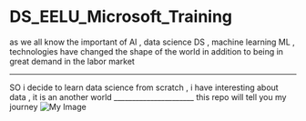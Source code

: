 # DS_EELU_Microsoft_Training
as we all know the important of AI , data science DS , machine learning ML , technologies have changed the shape of the world 
in addition to being in great demand in the labor market 
______________________________________________________________________________________________
SO i decide to learn data science from scratch , i have interesting about data , it is an another world 
         ______________________
         this repo will tell you my journey
![My Image](https://img.freepik.com/premium-photo/fiber-optic-fantasia-illuminating-pathways-data-light-through-network-future_674594-45826.jpg)


